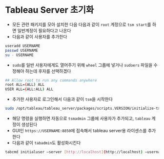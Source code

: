 # Tableau Server 초기화

- 모든 관련 패키지를 모아 설치한 다음 다음과 같이 `root` 계정으로  `tsm start`를 하면 일반계정이 필요하다고 나온다
- 다음과 같이 사용자를 추가한다

```sh
useradd USERNAME
passwd USERNAME
su - USERNAME
```

- `sudo`를 일반 사용자에게도 열어주기 위해 `wheel` 그룹에 넣거나 `sudoers` 파일을 수정해야 하는데 후자를 선택하겠다

```bash
## Allow root to run any commands anywhere
root ALL=(ALL) ALL
USER ALL=(ALL:ALL) ALL
```

- 추가한 사용자로 로그인해서 다음과 같이 `tsm`을 시작한다

```bash
sudo /opt/tableau/tableau_server/packages/scripts.VERSION/initialize-tsm --accepteula
```

- 해당 명령을 실행하면 자동으로 `tsmadmin` 그룹에 사용자가 추가되고, `tableau` 계정이 생성된다
- GUI인 `https://USERNAME:8850`에 접속해서 tableau server용 라이센스를 추가한다
- 다음과 같이 `tabadmin`도 활성화시킨다

```bash
tabcmd initialuser —server [http://localhost](http://localhost) —username USERNAME
```